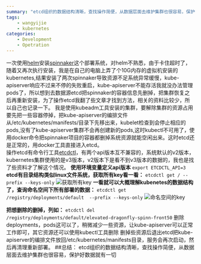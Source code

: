 ```yaml
---
summary: "etcd组织的数据结构清晰，查找操作简便，从数据层面去维护集群也很容易，保护好数据就有一切"
tags:
    - wangyijie
    - kubernetes
categories:
    - Development
    - Opetration
---
```

一次使用[helm](https://docs.helm.sh)安装[spinnaker](https://www.spinnaker.io/)这个部署系统，对helm不熟悉，由于卡住超时了，随着又再次执行安装，我是在自己的电脑上弄了个10G内存的虚拟机安装的kubernetes,结果安装了两次spinnaker导致资源不足系统异常缓慢，kube-apiserver响应不过来不停的失败重启，kube-apiserver不能存活我就没办法管理pods了，所以想到去数据源etcd把spinnaker的容器信息先删掉，把集群恢复之后再重新安装，为了操作etcd我翻了些文章才找到方法，相关的资料比较少，所以自己也记录一下。
我是使用kubeadm工具安装的集群，要解除集群的资源占用要先把一些容器停掉，把kube-apiserver的编排文件从/etc/kubernetes/manifests/目录下先移出来，kubelet检查到会停止相应的pods,没有了kube-apiserver集群不会再创建新的pods,这时kubectl不可用了，使用docker命令把spinnaker项目的容器都删掉系统资源就能空闲出来。这时etcd还是正常的，用docker工具直接进入etcd。  
操作etcd有命令行工具[etcdctl](https://coreos.com/etcd/docs/latest/dev-guide/local_cluster.html)，有两个api版本互不兼容的，系统默认的v2版本，kubernetes集群使用的是v3版本，v2版本下是看不到v3版本的数据的，我也是找了些资料才了解这个情况。
**使用环境变量定义api版本**
 `export ETCDCTL_API=3`
**etcd有目录结构类似linux文件系统，获取所有key看一看：**
 `etcdctl get / --prefix --keys-only`
![获取所有key](http://upload-images.jianshu.io/upload_images/6000429-ecce0927bda31922.png?imageMogr2/auto-orient/strip%7CimageView2/2/w/1240)
**一看就可以大概理解kubenetes的数据结构了，查询命名空间下所有部署的数据：**
`etcdctl get /registry/deployments/default  --prefix --keys-only`
![命名空间的key](http://upload-images.jianshu.io/upload_images/6000429-d6860dbba11882e3.png?imageMogr2/auto-orient/strip%7CimageView2/2/w/1240)

**把想删除的删掉，列如：**
`etcdctl del  /registry/deployments/default/elevated-dragonfly-spinn-front50`
删除deployments，pods这可以了，稍微减少一些资源，让kube-apiserver可以正常工作即可，其它资源还可以使用kubectl工具删除
删掉些资源后退出etcd把kube-apiserver的编排文件放回/etc/kubernetes/manifests目录，服务会再次启动，然后再清理重新部署。
##总结：
etcd组织的数据结构清晰，查找操作简便，从数据层面去维护集群也很容易，保护好数据就有一切

